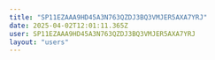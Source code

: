 ```yaml
---
title: "SP11EZAAA9HD45A3N763QZDJ3BQ3VMJER5AXA7YRJ"
date: 2025-04-02T12:01:11.365Z
user: SP11EZAAA9HD45A3N763QZDJ3BQ3VMJER5AXA7YRJ
layout: "users"
---
```

    